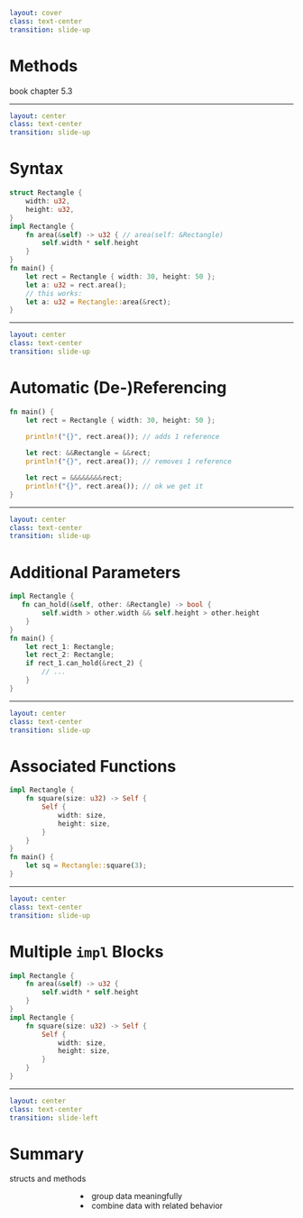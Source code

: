 ```yaml
layout: cover
class: text-center
transition: slide-up
```

# Methods

book chapter 5.3

<Nr />

---

```yaml
layout: center
class: text-center
transition: slide-up
```

# Syntax

```rust {5-9,12,14}
struct Rectangle {
    width: u32,
    height: u32,
}
impl Rectangle {
    fn area(&self) -> u32 { // area(self: &Rectangle)
        self.width * self.height
    }
}
fn main() {
    let rect = Rectangle { width: 30, height: 50 };
    let a: u32 = rect.area();
    // this works:
    let a: u32 = Rectangle::area(&rect);
}
```

<div
    style="background-color: red"
    class="h-0.8 rounded absolute top-62 left-70 w-8"
></div>
<div
    style="background-color: red"
    class="h-0.8 rounded absolute top-67 left-96 w-11"
></div>

<Nr />

---

```yaml
layout: center
class: text-center
transition: slide-up
```

# Automatic (De-)Referencing

```rust
fn main() {
    let rect = Rectangle { width: 30, height: 50 };
    
    println!("{}", rect.area()); // adds 1 reference

    let rect: &&Rectangle = &&rect;
    println!("{}", rect.area()); // removes 1 reference

    let rect = &&&&&&&&rect;
    println!("{}", rect.area()); // ok we get it
}
```

<Nr />

---

```yaml
layout: center
class: text-center
transition: slide-up
```

# Additional Parameters

```rust {2-4,7-9}
impl Rectangle {
   fn can_hold(&self, other: &Rectangle) -> bool {
        self.width > other.width && self.height > other.height
    }
}
fn main() {
    let rect_1: Rectangle;
    let rect_2: Rectangle;
    if rect_1.can_hold(&rect_2) {
        // ...
    }
}
```

<div
    style="background-color: red"
    class="h-0.8 rounded absolute top-54 left-93 w-52"
></div>
<div
    style="background-color: red"
    class="h-0.8 rounded absolute top-90.5 left-110 w-3"
></div>

<Nr />

---

```yaml
layout: center
class: text-center
transition: slide-up
```

# Associated Functions

```rust {2-7,10}
impl Rectangle {
    fn square(size: u32) -> Self {
        Self {
            width: size,
            height: size,
        }
    }
}
fn main() {
    let sq = Rectangle::square(3);
}
```

<div
    style="background-color: red"
    class="h-0.8 rounded absolute top-56.5 left-145 w-15"
></div>

<Nr />

---

```yaml
layout: center
class: text-center
transition: slide-up
```

# Multiple `impl` Blocks

```rust {1-2,4-7,12-13}
impl Rectangle {
    fn area(&self) -> u32 {
        self.width * self.height
    }
}
impl Rectangle {
    fn square(size: u32) -> Self {
        Self {
            width: size,
            height: size,
        }
    }
}
```

<Nr />

---

```yaml
layout: center
class: text-center
transition: slide-left
```

# Summary

structs and methods

<div style="display: flex">
  <div style="flex-grow: 1"></div>
  <div style="text-align: left">
    <li>group data meaningfully</li>
    <li>combine data with related behavior</li>
  </div>
  <div style="flex-grow: 1"></div>
</div>

<Nr />
